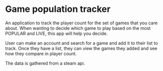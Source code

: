 # Game population tracker

An application to track the player count for the set of games that you care about. When wanting to decide which game to play based on the most POPULAR and LIVE, this app will help you decide.

User can make an account and search for a game and add it to their list to track. Once they have a list, they can view the games they added and see how they compare in player count. 

The data is gathered from a steam api.
